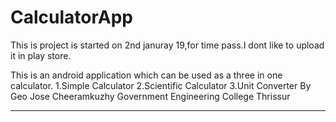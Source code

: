 # CalculatorApp
This is project is started on 2nd januray 19,for time pass.I dont like to upload it in play store.

This is an android application which can be used as a three in one calculator.
1.Simple Calculator
2.Scientific Calculator
3.Unit Converter
By
Geo Jose Cheeramkuzhy
Government Engineering College Thrissur

---
